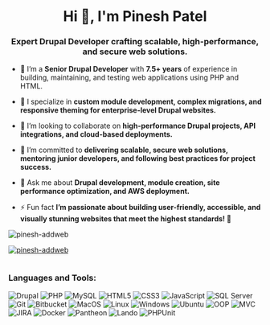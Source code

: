 <h1 align="center">Hi 👋, I'm Pinesh Patel</h1>
<h3 align="center"> Expert Drupal Developer crafting scalable, high-performance, and secure web solutions. </h3>


- 🔭 I’m a **Senior Drupal Developer** with **7.5+ years** of experience in building, maintaining, and testing web applications using PHP and HTML.  

- 🌱 I specialize in **custom module development, complex migrations, and responsive theming for enterprise-level Drupal websites.**  

- 👯 I’m looking to collaborate on **high-performance Drupal projects, API integrations, and cloud-based deployments.**  

- 🤝 I’m committed to **delivering scalable, secure web solutions, mentoring junior developers, and following best practices for project success.**  

- 💬 Ask me about **Drupal development, module creation, site performance optimization, and AWS deployment.**  

- ⚡ Fun fact **I’m passionate about building user-friendly, accessible, and visually stunning websites that meet the highest standards! 🚀**  

<p align="left"> <img src="https://komarev.com/ghpvc/?username=pinesh-addweb&label=Profile%20views&color=0e75b6&style=flat" alt="pinesh-addweb" /> </p>

<p align="left"> <a href="https://github.com/ryo-ma/github-profile-trophy"><img src="https://github-profile-trophy.vercel.app/?username=pinesh-addweb" alt="pinesh-addweb" /></a> </p>

<p align="left"> <a href="https://twitter.com/" target="blank"><img src="https://img.shields.io/twitter/follow/?logo=twitter&style=for-the-badge" alt="" /></a> </p>


<h3 align="left">Languages and Tools:</h3>

 ![Drupal](https://img.shields.io/badge/Drupal-0678BE?style=for-the-badge&logo=drupal&logoColor=white) ![PHP](https://img.shields.io/badge/PHP-777BB4?style=for-the-badge&logo=php&logoColor=white) ![MySQL](https://img.shields.io/badge/MySQL-4479A1?style=for-the-badge&logo=mysql&logoColor=white)  ![HTML5](https://img.shields.io/badge/HTML5-E34F26?style=for-the-badge&logo=html5&logoColor=white) ![CSS3](https://img.shields.io/badge/CSS3-1572B6?style=for-the-badge&logo=css3&logoColor=white) ![JavaScript](https://img.shields.io/badge/JavaScript-F7DF1E?style=for-the-badge&logo=javascript&logoColor=black) ![SQL Server](https://img.shields.io/badge/SQL_Server-CC2927?style=for-the-badge&logo=microsoft-sql-server&logoColor=white) ![Git](https://img.shields.io/badge/Git-F05032?style=for-the-badge&logo=git&logoColor=white) ![Bitbucket](https://img.shields.io/badge/Bitbucket-0052CC?style=for-the-badge&logo=bitbucket&logoColor=white) ![MacOS](https://img.shields.io/badge/MacOS-000000?style=for-the-badge&logo=apple&logoColor=white) ![Linux](https://img.shields.io/badge/Linux-FCC624?style=for-the-badge&logo=linux&logoColor=black) ![Windows](https://img.shields.io/badge/Windows-0078D6?style=for-the-badge&logo=windows&logoColor=white) ![Ubuntu](https://img.shields.io/badge/Ubuntu-E95420?style=for-the-badge&logo=ubuntu&logoColor=white) ![OOP](https://img.shields.io/badge/OOP-00599C?style=for-the-badge&logo=cplusplus&logoColor=white) ![MVC](https://img.shields.io/badge/MVC-FF6F61?style=for-the-badge&logo=codeigniter&logoColor=white) ![JIRA](https://img.shields.io/badge/JIRA-0052CC?style=for-the-badge&logo=jira&logoColor=white) ![Docker](https://img.shields.io/badge/Docker-2496ED?style=for-the-badge&logo=docker&logoColor=white) ![Pantheon](https://img.shields.io/badge/Pantheon-FFCC00?style=for-the-badge&logo=pantheon&logoColor=black) ![Lando](https://img.shields.io/badge/Lando-764ABC?style=for-the-badge&logo=lando&logoColor=white) ![PHPUnit](https://img.shields.io/badge/PHPUnit-6E9F44?style=for-the-badge&logo=php&logoColor=white)
